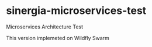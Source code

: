 # sinergia-microservices-test
Microservices Architecture Test

This version implemeted on Wildfly Swarm